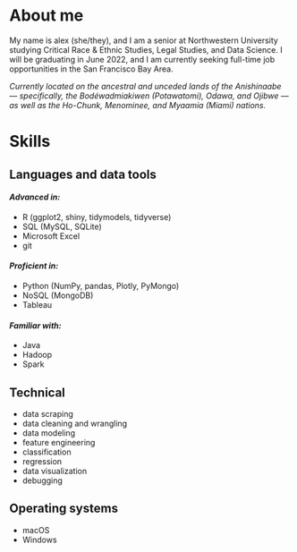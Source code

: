 # About me

My name is alex (she/they), and I am a senior at Northwestern University studying Critical Race & Ethnic Studies, Legal Studies, and Data Science. I will be graduating in June 2022, and I am currently seeking full-time job opportunities in the San Francisco Bay Area.

*Currently located on the ancestral and unceded lands of the Anishinaabe — specifically, the Bodéwadmiakiwen (Potawatomi), Odawa, and Ojibwe — as well as the Ho-Chunk, Menominee, and Myaamia (Miami) nations.*

# Skills
## Languages and data tools
#### *Advanced in:*
* R (ggplot2, shiny, tidymodels, tidyverse)
* SQL (MySQL, SQLite)
* Microsoft Excel
* git
#### *Proficient in:*
* Python (NumPy, pandas, Plotly, PyMongo)
* NoSQL (MongoDB)
* Tableau
#### *Familiar with:*
* Java
* Hadoop
* Spark

## Technical
* data scraping
* data cleaning and wrangling
* data modeling
* feature engineering
* classification
* regression
* data visualization
* debugging

## Operating systems
* macOS
* Windows
